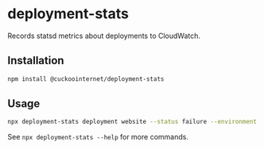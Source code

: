 # deployment-stats

Records statsd metrics about deployments to CloudWatch.

## Installation

```sh
npm install @cuckoointernet/deployment-stats
```

## Usage

```sh
npx deployment-stats deployment website --status failure --environment stage --deploy-duration 60
```

See `npx deployment-stats --help` for more commands.
